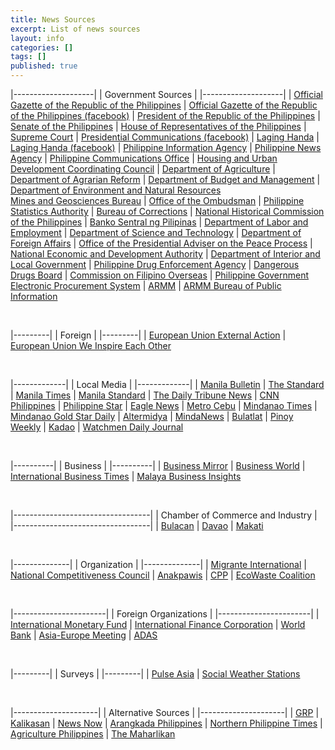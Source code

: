 ```yaml
---
title: News Sources
excerpt: List of news sources
layout: info
categories: []
tags: []
published: true
---
```


|--------------------|
| Government Sources |
|--------------------|
| [Official Gazette of the Republic of the Philippines](http://www.gov.ph/)
| [Official Gazette of the Republic of the Philippines (facebook)](https://www.facebook.com/govph)
| [President of the Republic of the Philippines](http://www.president.gov.ph/)
| [Senate of the Philippines](http://www.senate.gov.ph/)
| [House of Representatives of the Philippines](http://www.congress.gov.ph/)
| [Supreme Court](http://sc.judiciary.gov.ph/)
| [Presidential Communications (facebook)](https://www.facebook.com/presidentialcom)
| [Laging Handa](http://www.gov.ph/laginghanda/)
| [Laging Handa (facebook)](http://www.facebook.com/LagingHandaPHL)
| [Philippine Information Agency](http://news.pia.gov.ph/)
| [Philippine News Agency](http://www.pna.gov.ph/index.php)
| [Philippine Communications Office](http://news.pia.gov.ph/)
| [Housing and Urban Development Coordinating Council](http://www.hudcc.gov.ph/)
| [Department of Agriculture](http://www.dar.gov.ph/)
| [Department of Agrarian Reform](http://www.dar.gov.ph/)
| [Department of Budget and Management](http://www.dbm.gov.ph/)
| [Department of Environment and Natural Resources](http://www.denr.gov.ph/)<br/>[Mines and Geosciences Bureau](http://www.mgb.gov.ph/)
| [Office of the Ombudsman](http://www.ombudsman.gov.ph/)
| [Philippine Statistics Authority](http://psa.gov.ph/)
| [Bureau of Corrections](http://www.bucor.gov.ph/)
| [National Historical Commission of the Philippines](http://nhcp.gov.ph/)
| [Banko Sentral ng Pilipinas](http://www.bsp.gov.ph/)
| [Department of Labor and Employment](http://www.dole.gov.ph/)
| [Department of Science and Technology](http://www.dost.gov.ph/)
| [Department of Foreign Affairs](http://dfa.gov.ph/)
| [Office of the Presidential Adviser on the Peace Process](http://www.opapp.gov.ph/)
| [National Economic and Development Authority](http://www.neda.gov.ph/)
| [Department of Interior and Local Government](http://dilg.gov.ph/)
| [Philippine Drug Enforcement Agency](http://pdea.gov.ph/)
| [Dangerous Drugs Board](http://www.ddb.gov.ph/)
| [Commission on Filipino Overseas](http://www.cfo.gov.ph/index.php)
| [Philippine Government Electronic Procurement System](https://www.philgeps.gov.ph/)
| [ARMM](http://www.armm.gov.ph/)
| [ARMM Bureau of Public Information](http://www.armm-info.com/)

&nbsp;

|---------|
| Foreign |
|---------|
| [European Union External Action](https://eeas.europa.eu/delegations/philippines_en)
| [European Union We Inspire Each Other](http://www.weinspireeachother.eu/)

&nbsp;

|-------------|
| Local Media |
|-------------|
| [Manila Bulletin](http://www.mb.com.ph/)
| [The Standard](http://thestandard.com.ph/)
| [Manila Times](http://www.manilatimes.net/)
| [Manila Standard](http://thestandard.com.ph/)
| [The Daily Tribune News](http://www.tribune.net.ph/)
| [CNN Philippines](http://cnnphilippines.com/)
| [Philippine Star](http://www.philstar.com/)
| [Eagle News](http://www.eaglenews.ph/)
| [Metro Cebu](http://metrocebu.com.ph/)
| [Mindanao Times](http://mindanaotimes.net/)
| [Mindanao Gold Star Daily](http://mindanaogoldstardaily.com/)
| [Altermidya](http://www.altermidya.net/)
| [MindaNews](http://www.mindanews.com/)
| [Bulatlat](http://bulatlat.com/main/)
| [Pinoy Weekly](http://pinoyweekly.org/)
| [Kadao](http://kodao.org/)
| [Watchmen Daily Journal](http://www.watchmendaily.com/)

&nbsp;

|----------|
| Business |
|----------|
| [Business Mirror](http://www.businessmirror.com.ph/)
| [Business World](http://www.bworldonline.com/)
| [International Business Times](http://www.ibtimes.com/)
| [Malaya Business Insights](http://www.malaya.com.ph/)

&nbsp;

|----------------------------------|
| Chamber of Commerce and Industry |
|----------------------------------|
| [Bulacan](http://bulacanchamber.ph/)
| [Davao](http://davaochamber.com/)
| [Makati](http://www.makatichamber.com/)

&nbsp;

|--------------|
| Organization |
|--------------|
| [Migrante International](https://migranteinternational.org/)
| [National Competitiveness Council](http://www.competitive.org.ph/)
| [Anakpawis](http://www.anakpawis.net/)
| [CPP](http://www.cpp.ph/)
| [EcoWaste Coalition](http://ecowastecoalition.blogspot.com/)

&nbsp;

|-----------------------|
| Foreign Organizations |
|-----------------------|
| [International Monetary Fund](http://www.imf.org/external/index.htm)
| [International Finance Corporation](http://www.ifc.org/)
| [World Bank](http://www.worldbank.org/)
| [Asia-Europe Meeting](http://www.aseminfoboard.org/)
| [ADAS](http://www.adas.ph/)

&nbsp;

|---------|
| Surveys |
|---------|
| [Pulse Asia](http://www.pulseasia.ph/)
| [Social Weather Stations](http://www.sws.org.ph/)

&nbsp;

|---------------------|
| Alternative Sources |
|---------------------|
| [GRP](http://www.getrealphilippines.com/blog/)
| [Kalikasan](http://www.kalikasan.net/)
| [News Now](http://www.newsnow.ph/)
| [Arangkada Philippines](http://www.investphilippines.info/)
| [Northern Philippine Times](http://northphiltimes.blogspot.com/)
| [Agriculture Philippines](http://www.agricultureph.com/)
| [The Maharlikan](http://themaharlikan.info/)

